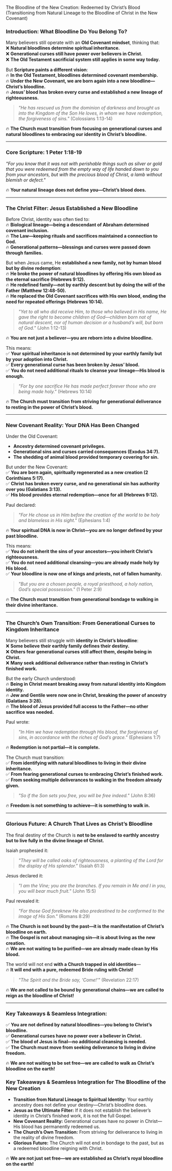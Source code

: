 The Bloodline of the New Creation: Redeemed by Christ’s Blood
(Transitioning from Natural Lineage to the Bloodline of Christ in the New Covenant)

### **Introduction: What Bloodline Do You Belong To?**

Many believers still operate with an **Old Covenant mindset**, thinking that:  
❌ **Natural bloodlines determine spiritual inheritance.**  
❌ **Generational curses still have power over believers in Christ.**  
❌ **The Old Testament sacrificial system still applies in some way today.**

But **Scripture paints a different vision**:  
🔥 **In the Old Testament, bloodlines determined covenant membership.**  
🔥 **Under the New Covenant, we are born again into a new bloodline—Christ’s bloodline.**  
🔥 **Jesus’ blood has broken every curse and established a new lineage of righteousness.**

> _"He has rescued us from the dominion of darkness and brought us into the Kingdom of the Son He loves, in whom we have redemption, the forgiveness of sins."_ (Colossians 1:13-14)

🔥 **The Church must transition from focusing on generational curses and natural bloodlines to embracing our identity in Christ’s bloodline.**

---

### **Core Scripture: 1 Peter 1:18-19**

_"For you know that it was not with perishable things such as silver or gold that you were redeemed from the empty way of life handed down to you from your ancestors, but with the precious blood of Christ, a lamb without blemish or defect."_

🔥 **Your natural lineage does not define you—Christ’s blood does.**

---

### **The Christ Filter: Jesus Established a New Bloodline**

Before Christ, identity was often tied to:  
🔥 **Biological lineage—being a descendant of Abraham determined covenant inclusion.**  
🔥 **The Law—keeping rituals and sacrifices maintained a connection to God.**  
🔥 **Generational patterns—blessings and curses were passed down through families.**

But when Jesus came, He **established a new family, not by human blood but by divine redemption**:  
🔥 **He broke the power of natural bloodlines by offering His own blood as the eternal sacrifice (Hebrews 9:12).**  
🔥 **He redefined family—not by earthly descent but by doing the will of the Father (Matthew 12:48-50).**  
🔥 **He replaced the Old Covenant sacrifices with His own blood, ending the need for repeated offerings (Hebrews 10:14).**

> _"Yet to all who did receive Him, to those who believed in His name, He gave the right to become children of God—children born not of natural descent, nor of human decision or a husband’s will, but born of God."_ (John 1:12-13)

🔥 **You are not just a believer—you are reborn into a divine bloodline.**

This means:  
✅ **Your spiritual inheritance is not determined by your earthly family but by your adoption into Christ.**  
✅ **Every generational curse has been broken by Jesus’ blood.**  
✅ **You do not need additional rituals to cleanse your lineage—His blood is enough.**

> _"For by one sacrifice He has made perfect forever those who are being made holy."_ (Hebrews 10:14)

🔥 **The Church must transition from striving for generational deliverance to resting in the power of Christ’s blood.**

---

### **New Covenant Reality: Your DNA Has Been Changed**

Under the Old Covenant:

- **Ancestry determined covenant privileges.**
- **Generational sins and curses carried consequences (Exodus 34:7).**
- **The shedding of animal blood provided temporary covering for sin.**

But under the New Covenant:  
✅ **You are born again, spiritually regenerated as a new creation (2 Corinthians 5:17).**  
✅ **Christ has broken every curse, and no generational sin has authority over you (Galatians 3:13).**  
✅ **His blood provides eternal redemption—once for all (Hebrews 9:12).**

Paul declared:

> _"For He chose us in Him before the creation of the world to be holy and blameless in His sight."_ (Ephesians 1:4)

🔥 **Your spiritual DNA is now in Christ—you are no longer defined by your past bloodline.**

This means:  
✅ **You do not inherit the sins of your ancestors—you inherit Christ’s righteousness.**  
✅ **You do not need additional cleansing—you are already made holy by His blood.**  
✅ **Your bloodline is now one of kings and priests, not of fallen humanity.**

> _"But you are a chosen people, a royal priesthood, a holy nation, God’s special possession."_ (1 Peter 2:9)

🔥 **The Church must transition from generational bondage to walking in their divine inheritance.**

---

### **The Church’s Own Transition: From Generational Curses to Kingdom Inheritance**

Many believers still struggle with **identity in Christ’s bloodline**:  
❌ **Some believe their earthly family defines their destiny.**  
❌ **Others fear generational curses still affect them, despite being in Christ.**  
❌ **Many seek additional deliverance rather than resting in Christ’s finished work.**

But the early Church understood:  
🔥 **Being in Christ meant breaking away from natural identity into Kingdom identity.**  
🔥 **Jew and Gentile were now one in Christ, breaking the power of ancestry (Galatians 3:28).**  
🔥 **The blood of Jesus provided full access to the Father—no other sacrifice was needed.**

Paul wrote:

> _"In Him we have redemption through His blood, the forgiveness of sins, in accordance with the riches of God’s grace."_ (Ephesians 1:7)

🔥 **Redemption is not partial—it is complete.**

The Church must transition:  
✅ **From identifying with natural bloodlines to living in their divine inheritance.**  
✅ **From fearing generational curses to embracing Christ’s finished work.**  
✅ **From seeking multiple deliverances to walking in the freedom already given.**

> _"So if the Son sets you free, you will be free indeed."_ (John 8:36)

🔥 **Freedom is not something to achieve—it is something to walk in.**

---

### **Glorious Future: A Church That Lives as Christ’s Bloodline**

The final destiny of the Church is **not to be enslaved to earthly ancestry but to live fully in the divine lineage of Christ.**

Isaiah prophesied it:

> _"They will be called oaks of righteousness, a planting of the Lord for the display of His splendor."_ (Isaiah 61:3)

Jesus declared it:

> _"I am the Vine; you are the branches. If you remain in Me and I in you, you will bear much fruit."_ (John 15:5)

Paul revealed it:

> _"For those God foreknew He also predestined to be conformed to the image of His Son."_ (Romans 8:29)

🔥 **The Church is not bound by the past—it is the manifestation of Christ’s bloodline on earth.**  
🔥 **The Gospel is not about managing sin—it is about living as the new creation.**  
🔥 **We are not waiting to be purified—we are already made clean by His blood.**

The world will not end **with a Church trapped in old identities**—  
🔥 **It will end with a pure, redeemed Bride ruling with Christ!**

> _"The Spirit and the Bride say, ‘Come!’"_ (Revelation 22:17)

🔥 **We are not called to be bound by generational chains—we are called to reign as the bloodline of Christ!**

---

### **Key Takeaways & Seamless Integration:**

✅ **You are not defined by natural bloodlines—you belong to Christ’s bloodline.**  
✅ **Generational curses have no power over a believer in Christ.**  
✅ **The blood of Jesus is final—no additional cleansing is needed.**  
✅ **The Church must move from seeking deliverance to living in divine freedom.**

🔥 **We are not waiting to be set free—we are called to walk as Christ’s bloodline on the earth!**

### **Key Takeaways & Seamless Integration for The Bloodline of the New Creation**

- **Transition from Natural Lineage to Spiritual Identity:** Your earthly ancestry does not define your destiny—Christ’s bloodline does.
- **Jesus as the Ultimate Filter:** If it does not establish the believer’s identity in Christ’s finished work, it is not the full Gospel.
- **New Covenant Reality:** Generational curses have no power in Christ—His blood has permanently redeemed us.
- **The Church’s Own Transition:** From striving for deliverance to living in the reality of divine freedom.
- **Glorious Future:** The Church will not end in bondage to the past, but as a redeemed bloodline reigning with Christ.

🔥 **We are not just set free—we are established as Christ’s royal bloodline on the earth!**